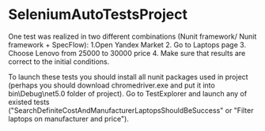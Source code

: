 # SeleniumAutoTestsProject
One test was realized in two different combinations (Nunit framework/ Nunit framework + SpecFlow):
1.Open Yandex Market
2. Go to Laptops page
3. Choose Lenovo from 25000 to 30000 price
4. Make sure that results are correct to the initial conditions.

To launch these tests you should install all nunit packages used in project (perhaps you should download chromedriver.exe and put it into bin\Debug\net5.0 folder of project).
Go to TestExplorer and launch any of existed tests ("SearchDefiniteCostAndManufacturerLaptopsShouldBeSuccess" or "Filter laptops on manufacturer and price").

